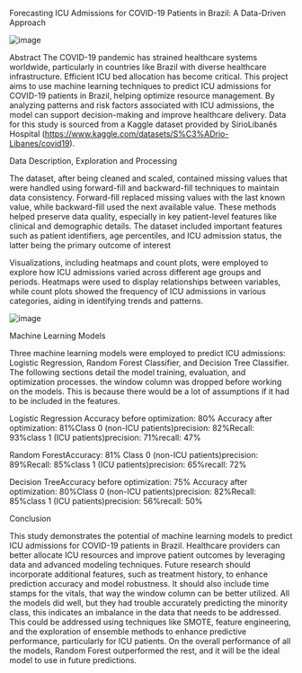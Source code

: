 Forecasting ICU Admissions for COVID-19 Patients in Brazil: A Data-Driven Approach 

![image](https://github.com/user-attachments/assets/274f92b9-d026-40cc-a9e9-8a6ecada3ac7)

Abstract 
The COVID-19 pandemic has strained healthcare systems worldwide, particularly in countries like Brazil with diverse healthcare infrastructure. Efficient ICU bed allocation has become critical. This project aims to use machine learning techniques to predict ICU admissions for COVID-19 patients in Brazil, helping optimize resource management. By analyzing patterns and risk factors associated with ICU admissions, the model can support decision-making and improve healthcare delivery. Data for this study is sourced from a Kaggle dataset provided by SírioLibanês Hospital (https://www.kaggle.com/datasets/S%C3%ADrio-Libanes/covid19). 

Data Description, Exploration and Processing  

The dataset, after being cleaned and scaled, contained missing values that were handled using forward-fill and backward-fill techniques to maintain data consistency. Forward-fill replaced missing values with the last known value, while backward-fill used the next available value. These methods helped preserve data quality, especially in key patient-level features like clinical and demographic details. The dataset included important features such as patient identifiers, age percentiles, and ICU admission status, the latter being the primary outcome of interest

Visualizations, including heatmaps and count plots, were employed to explore how ICU admissions varied across different age groups and periods. Heatmaps were used to display relationships between variables, while count plots showed the frequency of ICU admissions in various categories, aiding in identifying trends and patterns.

![image](https://github.com/user-attachments/assets/2cd16922-a46c-4b04-ac58-2aa8a72e50c3)

Machine Learning Models 

Three machine learning models were employed to predict ICU admissions: Logistic Regression, Random Forest Classifier, and Decision Tree Classifier. The following sections detail the model training, evaluation, and optimization processes. the window column was dropped before working on the models. This is because there would be a lot of assumptions if it had to be included in the features.  

Logistic Regression Accuracy before optimization: 80% Accuracy after optimization: 81%Class 0 (non-ICU patients)precision: 82%Recall: 93%class 1 (ICU patients)precision: 71%recall: 47%

Random ForestAccuracy: 81% Class 0 (non-ICU patients)precision: 89%Recall: 85%class 1 (ICU patients)precision: 65%recall: 72%

Decision TreeAccuracy before optimization: 75% Accuracy after optimization: 80%Class 0 (non-ICU patients)precision: 82%Recall: 85%class 1 (ICU patients)precision: 56%recall: 50%

Conclusion 

This study demonstrates the potential of machine learning models to predict ICU admissions for COVID-19 patients in Brazil. Healthcare providers can better allocate ICU resources and improve patient outcomes by leveraging data and advanced modeling techniques. Future research should incorporate additional features, such as treatment history, to enhance prediction accuracy and model robustness. It should also include time stamps for the vitals, that way the window column can be better utilized. All the models did well, but they had trouble accurately predicting the minority class, this indicates an imbalance in the data that needs to be addressed. This could be addressed using techniques like SMOTE, feature engineering, and the exploration of ensemble methods to enhance predictive performance, particularly for ICU patients. On the overall performance of all the models, Random Forest outperformed the rest, and it will be the ideal model to use in future predictions. 
